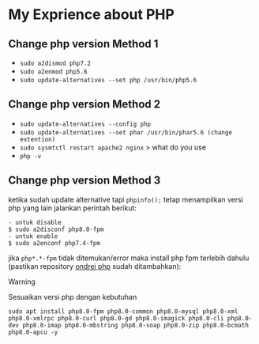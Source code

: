 # My Exprience about PHP
## Change php version Method 1
- `sudo a2dismod php7.2`
- `sudo a2enmod php5.6`
- `sudo update-alternatives --set php /usr/bin/php5.6`
## Change php version Method 2
- `sudo update-alternatives --config php`
- `sudo update-alternatives --set phar /usr/bin/phar5.6 (change extention)`
- `sudo sysmtctl restart apache2 nginx` > what do you use
- `php -v`
## Change php version Method 3
ketika sudah update alternative tapi `phpinfo();` tetap menampilkan versi php yang lain jalankan perintah berikut:
``` 
- untuk disable
$ sudo a2disconf php8.0-fpm
- untuk enable
$ sudo a2enconf php7.4-fpm
```
jika `php*.*-fpm` tidak ditemukan/error maka install php fpm terlebih dahulu (pastikan repository [ondrej php](https://launchpad.net/~ondrej/+archive/ubuntu/php/)  sudah ditambahkan):

> [!WARNING]
> Sesuaikan versi php dengan kebutuhan

`sudo apt install php8.0-fpm php8.0-common php8.0-mysql php8.0-xml php8.0-xmlrpc php8.0-curl php8.0-gd php8.0-imagick php8.0-cli php8.0-dev php8.0-imap php8.0-mbstring php8.0-soap php8.0-zip php8.0-bcmath php8.0-apcu -y `